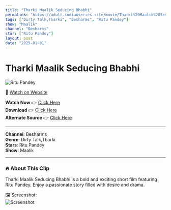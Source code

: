 ```yaml
---
title: "Tharki Maalik Seducing Bhabhi"
permalink: "https://adult.indianseries.site/movie/Tharki%20Maalik%20Seducing%20Bhabhi"
tags: ["Dirty Talk,Tharki", "Besharms", "Ritu Pandey"]
show: "Maalik"
channel: "Besharms"
star: ["Ritu Pandey"]
layout: post
date: "2025-01-01"
---
```


# Tharki Maalik Seducing Bhabhi

![Ritu Pandey](https://shorts.desisins.com/wp-content/uploads/2024/01/Ritu-Pandey-Maalik-DesiSins.com_.jpg)

🔗 [Watch on Website](https://adult.indianseries.site/movie/Tharki%20Maalik%20Seducing%20Bhabhi)

**Watch Now** 👉 [Click Here](https://adult.indianseries.site/movie/Tharki%20Maalik%20Seducing%20Bhabhi)  
**Download** 👉 [Click Here](https://adult.indianseries.site/movie/Tharki%20Maalik%20Seducing%20Bhabhi)  
**Alternate Source** 👉 [Click Here](https://adult.indianseries.site/movie/Tharki%20Maalik%20Seducing%20Bhabhi)

---

**Channel**: Besharms  
**Genre**: Dirty Talk,Tharki  
**Stars**: Ritu Pandey  
**Show**: Maalik

---

### 🔥 About This Clip

Tharki Maalik Seducing Bhabhi is a bold and exciting short film featuring Ritu Pandey. Enjoy a passionate story filled with desire and drama.
 
🖼️ Screenshot:  
![Screenshot](https://shorts.desisins.com/wp-content/uploads/2024/01/Ritu-Pandey-Maalik-DesiSins.com_.jpg)
